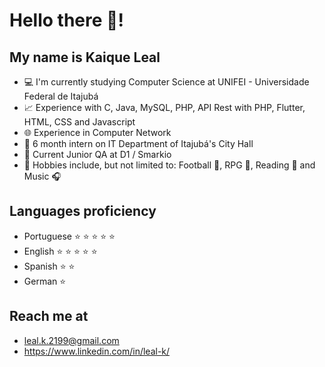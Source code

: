 # Hello there 👋!


## **My name is Kaique Leal**

- :computer: I'm currently studying Computer Science at UNIFEI - Universidade Federal de Itajubá
- :chart_with_upwards_trend: Experience with C, Java, MySQL, PHP, API Rest with PHP, Flutter, HTML, CSS and Javascript
- :globe_with_meridians: Experience in Computer Network
- :page_with_curl: 6 month intern on IT Department of Itajubá's City Hall
- 💎 Current Junior QA at D1 / Smarkio
- :bookmark: Hobbies include, but not limited to: Football :football:, RPG :game_die:, Reading :book: and Music :headphones:


## Languages proficiency
- Portuguese :star: :star: :star: :star: :star: 
- English :star: :star: :star: :star: :star:
- Spanish :star: :star:
- German :star:

## Reach me at
- leal.k.2199@gmail.com
- https://www.linkedin.com/in/leal-k/
<!---
leal-k/leal-k is a ✨ special ✨ repository because its `README.md` (this file) appears on your GitHub profile.
You can click the Preview link to take a look at your changes.
--->

